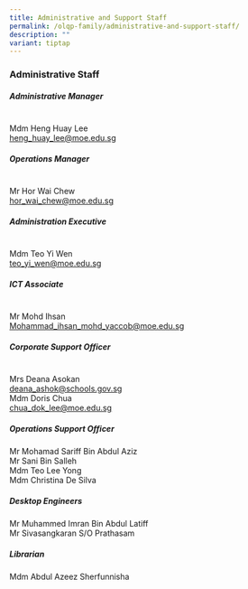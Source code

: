 ```yaml
---
title: Administrative and Support Staff
permalink: /olqp-family/administrative-and-support-staff/
description: ""
variant: tiptap
---
```

<h3>Administrative Staff</h3><h5>Administrative Manager</h5><p><br>Mdm Heng Huay Lee&nbsp;<br><a href="mailto:heng_huay_lee@moe.edu.sg" rel="noopener noreferrer nofollow" target="_blank">heng_huay_lee@moe.edu.sg</a></p><h5>Operations Manager</h5><p><br>Mr Hor Wai Chew <br><a href="mailto:hor_wai_chew@moe.edu.sg" rel="noopener noreferrer nofollow" target="_blank">hor_wai_chew@moe.edu.sg</a></p><h5>Administration&nbsp;Executive</h5><p><br>Mdm Teo Yi Wen <br><a href="mailto:teo_yi_wen@moe.edu.sg" rel="noopener noreferrer nofollow" target="_blank">teo_yi_wen@moe.edu.sg</a></p><h5>ICT Associate</h5><p><br>Mr Mohd Ihsan <br><a href="mailto:Mohammad_ihsan_mohd_yaccob@moe.edu.sg" rel="noopener noreferrer nofollow" target="_blank">Mohammad_ihsan_mohd_yaccob@moe.edu.sg</a></p><h5>Corporate Support Officer</h5><p><br>Mrs Deana Asokan <br><a href="mailto:deana_ashok@schools.gov.sg" rel="noopener noreferrer nofollow" target="_blank">deana_ashok@schools.gov.sg</a> <br>Mdm Doris Chua <br><a href="mailto:chua_dok_lee@moe.edu.sg" rel="noopener noreferrer nofollow" target="_blank">chua_dok_lee@moe.edu.sg</a></p><h5>Operations Support Officer</h5><p>Mr Mohamad Sariff Bin Abdul Aziz<br>Mr Sani Bin Salleh<br>Mdm Teo Lee Yong<br>Mdm Christina De Silva</p><h5>Desktop Engineers</h5><p>Mr Muhammed Imran Bin Abdul Latiff<br>Mr Sivasangkaran S/O Prathasam</p><h5>Librarian</h5><p>Mdm Abdul Azeez Sherfunnisha</p>